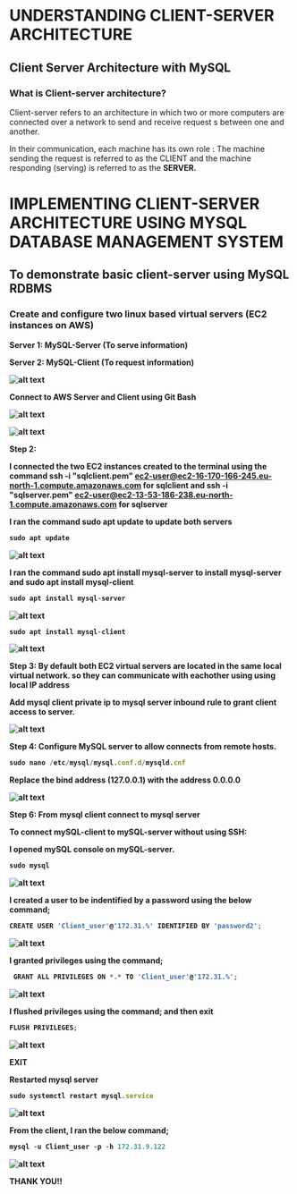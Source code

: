 
# UNDERSTANDING CLIENT-SERVER ARCHITECTURE

## Client Server Architecture with MySQL

### What is Client-server architecture?

Client-server refers to an architecture in which two or more computers are connected over a network to send and receive request s between one and another.

In their communication, each machine has its own role : The machine sending the request is referred to as the CLIENT and the machine responding (serving) is referred to as the <b> SERVER.

# IMPLEMENTING CLIENT-SERVER ARCHITECTURE USING MYSQL DATABASE MANAGEMENT SYSTEM

## To demonstrate basic client-server using MySQL RDBMS

### Create and configure two linux based virtual servers (EC2 instances on AWS)

Server 1: MySQL-Server (To serve information)

Server 2: MySQL-Client (To request information)

![alt text](<Images/sql instances.PNG>)

Connect to AWS Server and Client using Git Bash

![alt text](Images/sqlclient.PNG)

![alt text](Images/sqlserver.PNG)


Step 2: 

I connected the two EC2 instances created to the terminal using the command ssh -i "sqlclient.pem" ec2-user@ec2-16-170-166-245.eu-north-1.compute.amazonaws.com for sqlclient and ssh -i "sqlserver.pem" ec2-user@ec2-13-53-186-238.eu-north-1.compute.amazonaws.com for sqlserver

I ran the command sudo apt update to update both servers

```javascript
sudo apt update
```

![alt text](<Images/sudo apt update.PNG>)

I ran the command sudo apt install mysql-server to install mysql-server and sudo apt install mysql-client

```javascript
sudo apt install mysql-server
```

![alt text](<Images/sudo apt install sever.PNG>)

```javascript
sudo apt install mysql-client
```

![alt text](<Images/sudo apt install client.PNG>)

Step 3: By default both EC2 virtual servers are located in the same local virtual network. so they can communicate with eachother using using local <b> IP address

Add mysql client private ip to mysql server inbound rule to grant client access to server.

![alt text](<Images/add mysql client private ip to mysql server.PNG>)


Step 4: Configure MySQL server to allow connects from remote hosts.

```javascript
sudo nano /etc/mysql/mysql.conf.d/mysqld.cnf 
```

Replace the bind address (127.0.0.1) with the address 0.0.0.0

![alt text](<Images/replace the bind address.PNG>)


Step 6: From mysql client connect to mysql server

To connect mySQL-client to mySQL-server without using SSH:

I opened mySQL console on mySQL-server.

```javascript
sudo mysql
```

![alt text](<Images/connect mysql.PNG>)

I created a user to be indentified by a password using the below command; 

```javascript
CREATE USER 'Client_user'@'172.31.%' IDENTIFIED BY 'password2';
```

![alt text](<Images/create a user and password.PNG>)

I granted privileges using the command;

```javascript
 GRANT ALL PRIVILEGES ON *.* TO 'Client_user'@'172.31.%';
```

![alt text](<Images/Grant all admin priviledges.PNG>)

I flushed privileges using the command; and then exit

```javascript
FLUSH PRIVILEGES;
```

![alt text](<Images/Flush all admin priviledges.PNG>)

EXIT

Restarted mysql server

```javascript
sudo systemctl restart mysql.service
```

![alt text](<Images/Restart mysql.PNG>)


From the client, I ran the below command;

```javascript
mysql -u Client_user -p -h 172.31.9.122
```

![alt text](<Images/remote connection to the server using the client machine.PNG>)


THANK YOU!!
